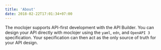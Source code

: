 ```yaml
---
title: 'About'
date: 2018-02-22T17:01:34+07:00
---
```


The moclojer supports API-first development with the API Builder. You can design your API directly with moclojer using the `yaml`, `edn`, and `OpenAPI 3` specification. Your specification can then act as the only source of truth for your API design.
